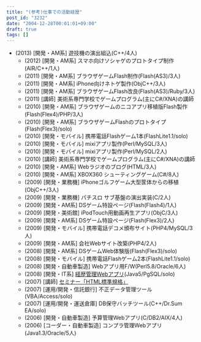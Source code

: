 ```yaml
---
title: "(参考)仕事での活動経歴"
post_id: "3232"
date: "2004-12-28T00:01:01+09:00"
draft: true
tags: []
---
```



* (2013) [開発・AM系] 遊技機の演出組込(C++/4人)
  * (2012) [開発・AM系] スマホ向けソシャゲのプロトタイプ制作(AIR/C++/1人)
  * (2011) [開発・AM系] ブラウザゲームFlash制作(Flash(AS3)/3人)
  * (2011) [開発・AM系] iPhone向けネトゲ製作(ObjC++/3人)
  * (2011) [開発・AM系] ブラウザゲームFlash改良(Flash(AS3)/Ruby/3人)
  * (2011) [講師] 美術系専門学校でゲームプログラム(主にC#/XNA)の講師
  * (2010) [開発・AM系] ブラウザゲームのニコアプリ移植版Flash製作(Flash(Flex4)/PHP/3人)
  * (2010) [開発・AM系] ブラウザゲームFlashのプロトタイプ(Flash(Flex3)/solo)
  * (2010) [開発・モバイル] 携帯電話Flashゲーム1本(FlashLite1.1/solo)
  * (2010) [開発・モバイル] mixiアプリ製作(Perl/MySQL/3人)
  * (2010) [開発・モバイル] mixiアプリ製作(Perl/MySQL/2人)
  * (2010) [講師] 美術系専門学校でゲームプログラム(主にC#/XNA)の講師
  * (2010) [開発・AM系] Webラジオのブログ(HTML/3人)
  * (2010) [開発・AM系] XBOX360 シューティングゲーム(C#/8人)
  * (2009) [開発・業務機] iPhoneゴルフゲーム大型筐体からの移植(ObjC++/3人)
  * (2009) [開発・業務機] パチスロ サブ基盤の演出実装(C/2人)
  * (2009) [開発・AM系] DSゲーム特設ページ(Flash(Flash4)/1人)
  * (2009) [開発・美術館] iPodTouch用動画再生アプリ(ObjC/3人)
  * (2009) [開発・AM系] DSゲーム特設ページ(Flash(Flex3)/2人)
  * (2009) [開発・モバイル] 携帯電話デコメ頒布サイト(PHP4/MySQL/3人)
  * (2009) [開発・AM系] 会社Webサイト改築(PHP4/2人)
  * (2008) [開発・AM系] DSゲームWeb体験版(Flash(Flex3)/solo)
  * (2008) [開発・モバイル] 携帯電話Flashゲーム2本(FlashLite1.1/solo)
  * (2008) [開発・自動車製造] Webアプリ用F/W(Perl5.8/Oracle/6人)
  * (2008) [開発・IT系] [経歴管理Webアプリ](/image/misc/triad.png)(Java5/PgSQL/solo)
  * (2007) [講師] [セミナー「HTML標準規格」](/introduction-of-html-standard)
  * (2007) [運用/開発・信託銀行] 不正データ管理ツール(VBA/Access/solo)
  * (2007) [運用/開発・運送倉庫] DB保守バッチツール(C++/Dr.Sum EA/solo)
  * (2006) [開発・自動車製造] 予算管理Webアプリ(C/DB2/AIX/4人)
  * (2006) [コーダー・自動車製造] コンプラ管理Webアプリ(Java1.3/Oracle/5人)
